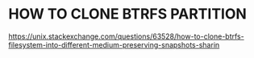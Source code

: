 # HOW TO CLONE BTRFS PARTITION
https://unix.stackexchange.com/questions/63528/how-to-clone-btrfs-filesystem-into-different-medium-preserving-snapshots-sharin
